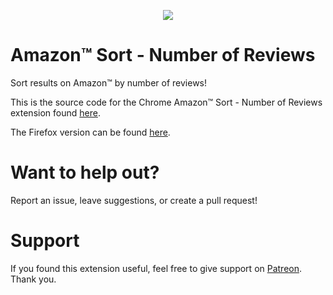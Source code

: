 <p align="center">
  <a href="https://chrome.google.com/webstore/detail/amazon-sort-number-of-rev/hepimngelnnmpbpklphhbbmalefoploi" target="_blank"><img src="https://user-images.githubusercontent.com/7617209/32630301-0c7da468-c551-11e7-9052-03f9aac5b343.jpg"/></a>
</p>

# Amazon™ Sort - Number of Reviews
Sort results on Amazon™ by number of reviews!

This is the source code for the Chrome Amazon™ Sort - Number of Reviews extension found [here](https://chrome.google.com/webstore/detail/amazon-sort-number-of-rev/hepimngelnnmpbpklphhbbmalefoploi).

The Firefox version can be found [here](https://addons.mozilla.org/en-US/firefox/addon/amazon-sort-number-reviews/).

# Want to help out?
Report an issue, leave suggestions, or create a pull request!

# Support
If you found this extension useful, feel free to give support on [Patreon](https://www.patreon.com/sam_code). Thank you.
